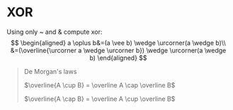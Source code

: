 # XOR

Using only ~ and & compute xor:
$$
\begin{aligned} 
a \oplus b&=(a \vee b) \wedge \urcorner(a \wedge b)\\
		  &=(\overline{\urcorner a \wedge \urcorner b}) \wedge \urcorner(a \wedge b)
\end{aligned}
$$


> De Morgan's laws
>
> $\overline{A \cup B} = \overline A \cap \overline B$
>
> $\overline{A \cap B} = \overline A \cup \overline B$

